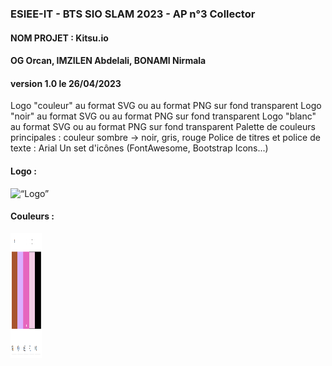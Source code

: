 ### ESIEE-IT - BTS SIO SLAM 2023 - AP n°3 Collector
#### NOM PROJET : Kitsu.io
#### OG Orcan, IMZILEN Abdelali, BONAMI Nirmala
#### version 1.0 le 26/04/2023

Logo "couleur" au format SVG ou au format PNG sur fond transparent
Logo "noir" au format SVG ou au format PNG sur fond transparent
Logo "blanc" au format SVG ou au format PNG sur fond transparent
Palette de couleurs principales : couleur sombre -> noir, gris, rouge 
Police de titres et police de texte : Arial
Un set d'icônes (FontAwesome, Bootstrap Icons...)

#### Logo : 

<img src="image/logo.png" alt= “Logo” width="200" height="200">


#### Couleurs : 
<img src="image/couleurs.png" alt= “Couleurs” width="50" height="200">


